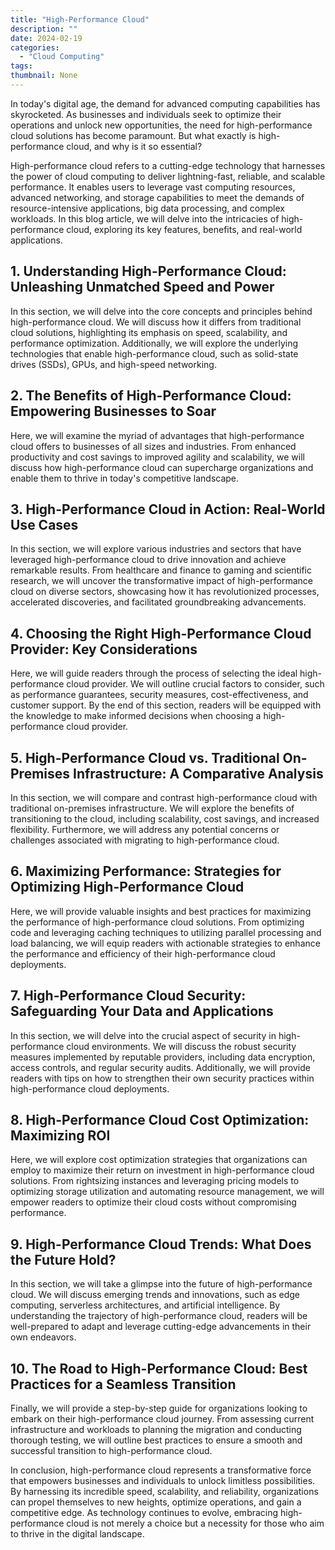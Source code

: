 ```yaml
---
title: "High-Performance Cloud"
description: ""
date: 2024-02-19
categories:
  - "Cloud Computing"
tags:
thumbnail: None
---
```


<p>In today's digital age, the demand for advanced computing capabilities has skyrocketed. As businesses and individuals seek to optimize their operations and unlock new opportunities, the need for high-performance cloud solutions has become paramount. But what exactly is high-performance cloud, and why is it so essential?</p>

<p>High-performance cloud refers to a cutting-edge technology that harnesses the power of cloud computing to deliver lightning-fast, reliable, and scalable performance. It enables users to leverage vast computing resources, advanced networking, and storage capabilities to meet the demands of resource-intensive applications, big data processing, and complex workloads. In this blog article, we will delve into the intricacies of high-performance cloud, exploring its key features, benefits, and real-world applications.</p>

<h2>1. Understanding High-Performance Cloud: Unleashing Unmatched Speed and Power</h2>
<p>In this section, we will delve into the core concepts and principles behind high-performance cloud. We will discuss how it differs from traditional cloud solutions, highlighting its emphasis on speed, scalability, and performance optimization. Additionally, we will explore the underlying technologies that enable high-performance cloud, such as solid-state drives (SSDs), GPUs, and high-speed networking.</p>

<h2>2. The Benefits of High-Performance Cloud: Empowering Businesses to Soar</h2>
<p>Here, we will examine the myriad of advantages that high-performance cloud offers to businesses of all sizes and industries. From enhanced productivity and cost savings to improved agility and scalability, we will discuss how high-performance cloud can supercharge organizations and enable them to thrive in today's competitive landscape.</p>

<h2>3. High-Performance Cloud in Action: Real-World Use Cases</h2>
<p>In this section, we will explore various industries and sectors that have leveraged high-performance cloud to drive innovation and achieve remarkable results. From healthcare and finance to gaming and scientific research, we will uncover the transformative impact of high-performance cloud on diverse sectors, showcasing how it has revolutionized processes, accelerated discoveries, and facilitated groundbreaking advancements.</p>

<h2>4. Choosing the Right High-Performance Cloud Provider: Key Considerations</h2>
<p>Here, we will guide readers through the process of selecting the ideal high-performance cloud provider. We will outline crucial factors to consider, such as performance guarantees, security measures, cost-effectiveness, and customer support. By the end of this section, readers will be equipped with the knowledge to make informed decisions when choosing a high-performance cloud provider.</p>

<h2>5. High-Performance Cloud vs. Traditional On-Premises Infrastructure: A Comparative Analysis</h2>
<p>In this section, we will compare and contrast high-performance cloud with traditional on-premises infrastructure. We will explore the benefits of transitioning to the cloud, including scalability, cost savings, and increased flexibility. Furthermore, we will address any potential concerns or challenges associated with migrating to high-performance cloud.</p>

<h2>6. Maximizing Performance: Strategies for Optimizing High-Performance Cloud</h2>
<p>Here, we will provide valuable insights and best practices for maximizing the performance of high-performance cloud solutions. From optimizing code and leveraging caching techniques to utilizing parallel processing and load balancing, we will equip readers with actionable strategies to enhance the performance and efficiency of their high-performance cloud deployments.</p>

<h2>7. High-Performance Cloud Security: Safeguarding Your Data and Applications</h2>
<p>In this section, we will delve into the crucial aspect of security in high-performance cloud environments. We will discuss the robust security measures implemented by reputable providers, including data encryption, access controls, and regular security audits. Additionally, we will provide readers with tips on how to strengthen their own security practices within high-performance cloud deployments.</p>

<h2>8. High-Performance Cloud Cost Optimization: Maximizing ROI</h2>
<p>Here, we will explore cost optimization strategies that organizations can employ to maximize their return on investment in high-performance cloud solutions. From rightsizing instances and leveraging pricing models to optimizing storage utilization and automating resource management, we will empower readers to optimize their cloud costs without compromising performance.</p>

<h2>9. High-Performance Cloud Trends: What Does the Future Hold?</h2>
<p>In this section, we will take a glimpse into the future of high-performance cloud. We will discuss emerging trends and innovations, such as edge computing, serverless architectures, and artificial intelligence. By understanding the trajectory of high-performance cloud, readers will be well-prepared to adapt and leverage cutting-edge advancements in their own endeavors.</p>

<h2>10. The Road to High-Performance Cloud: Best Practices for a Seamless Transition</h2>
<p>Finally, we will provide a step-by-step guide for organizations looking to embark on their high-performance cloud journey. From assessing current infrastructure and workloads to planning the migration and conducting thorough testing, we will outline best practices to ensure a smooth and successful transition to high-performance cloud.</p>

<p>In conclusion, high-performance cloud represents a transformative force that empowers businesses and individuals to unlock limitless possibilities. By harnessing its incredible speed, scalability, and reliability, organizations can propel themselves to new heights, optimize operations, and gain a competitive edge. As technology continues to evolve, embracing high-performance cloud is not merely a choice but a necessity for those who aim to thrive in the digital landscape.</p>